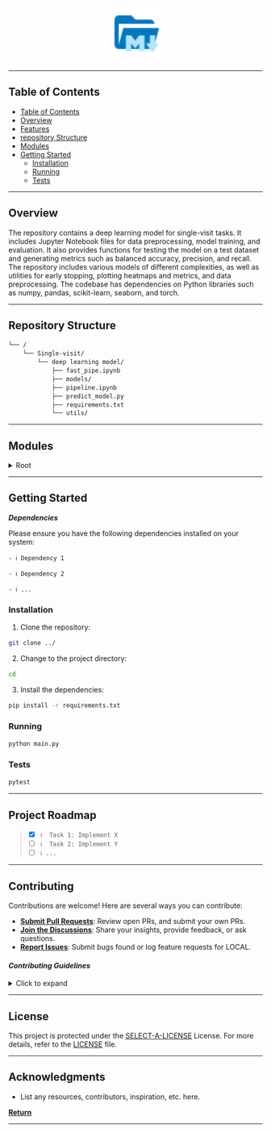 <div align="center">
<h1 align="center">
<img src="https://raw.githubusercontent.com/PKief/vscode-material-icon-theme/ec559a9f6bfd399b82bb44393651661b08aaf7ba/icons/folder-markdown-open.svg" width="100" />
<br></h1>


</div>

---

##  Table of Contents
- [ Table of Contents](#-table-of-contents)
- [ Overview](#-overview)
- [ Features](#-features)
- [ repository Structure](#-repository-structure)
- [ Modules](#modules)
- [ Getting Started](#-getting-started)
    - [ Installation](#-installation)
    - [ Running ](#-running-)
    - [ Tests](#-tests)

---


##  Overview

The repository contains a deep learning model for single-visit tasks. It includes Jupyter Notebook files for data preprocessing, model training, and evaluation. It also provides functions for testing the model on a test dataset and generating metrics such as balanced accuracy, precision, and recall. The repository includes various models of different complexities, as well as utilities for early stopping, plotting heatmaps and metrics, and data preprocessing. The codebase has dependencies on Python libraries such as numpy, pandas, scikit-learn, seaborn, and torch.

---


##  Repository Structure

```sh
└── /
    └── Single-visit/
        └── deep learning model/
            ├── fast_pipe.ipynb
            ├── models/
            ├── pipeline.ipynb
            ├── predict_model.py
            ├── requirements.txt
            └── utils/

```

---


##  Modules

<details closed><summary>Root</summary>

| File                                 | Summary                                                                                                                                                                                                                                                                                                                                                                                                                                                                                                                                                                                                                                               |
| ---                                  | ---                                                                                                                                                                                                                                                                                                                                                                                                                                                                                                                                                                                                                                                   |
| [fast_pipe.ipynb]({file})            | The code in the fast_pipe.ipynb file is a streamlined version of a deep learning model pipeline. It imports necessary libraries and modules, including pandas, numpy, torch, and sklearn. It also includes functions for preprocessing and plotting. The code does not run evaluation on each epoch, making it faster than the main pipeline. The code also includes a function to test the model using the predict_model.py file.                                  |
| [pipeline.ipynb]({file})             | The code in the "pipeline.ipynb" notebook trains a deep learning model using the Duke-Catheter data. It imports necessary libraries and modules, reads the data, and initializes variables. It also defines a function called "train_epoch" that trains the model for one epoch. The function uses a provided dataloader, loss function, optimizer, learning rate scheduler, and warm-up scheduler to train the model and calculate the training loss and accuracy. The goal is to train the model on the data and evaluate its performance.                                                                                                          |
| [predict_model.py]({file})           | The code is a function called `test_model` that evaluates the performance of a pre-trained deep learning model on a test dataset. It loads the saved model and test data, sets the input size of the model, creates a DataLoader for the test data, makes predictions on the test set, and calculates metrics such as accuracy, precision, recall, and balanced accuracy. The function returns these metrics along with the target variable name.                                                                                                                                                                                                     |
| [requirements.txt]({file})           | The code presents a requirements.txt file that specifies the dependencies for a deep learning model. These dependencies include imbalanced_learn, imblearn, matplotlib, numpy, pandas, pytorch_warmup, scikit_learn, seaborn, torch, and tqdm. These dependencies are necessary for running the pipeline and predicting the model accurately.                                                                                                                                                                                                                                                                                                         |
| [high_complexity_model.py]({file})   | This code defines a deep learning model called `Net` that consists of several fully connected layers. The purpose of this model is to prevent underfitting by using dropout and batch normalization techniques. It takes an input of `input_size` and outputs a single value. The model architecture includes a series of linear transformations, relu activation functions, dropout layers, and batch normalization layers. The final output is obtained by using a sigmoid activation function on the last layer.                                                                                                                                   |
| [medium_complexity_model.py]({file}) | This code defines a feedforward neural network model using the PyTorch library. The model consists of five fully connected (linear) layers with batch normalization and dropout layers. The network applies the ReLU activation function to the hidden layers and the sigmoid activation function to the output layer for binary classification. This particular implementation is best suited for medium complexity classification tasks.                                                                                                                                                                                                            |
| [simple_model.py]({file})            | The code defines a simple feed-forward neural network model, specifically a class called "Net". It includes two fully connected layers and a dropout layer for regularization. The model is designed to address overfitting and aims to produce accurate predictions on a test set. The code also utilizes the torch library for deep learning operations.                                                                                                                                                                                                                                                                                            |
| [EarlyStopping.py]({file})           | The code is an implementation of the Early Stopping technique in deep learning. It defines the EarlyStopping class, which is used to check the validation loss of a model during training and determine whether to stop or continue training based on a set of parameters. The class saves the model if the validation loss decreases and provides an option to set a patience value for stopping criteria. It also includes a save_checkpoint method to save the model state.                                                                                                                                                                        |
| [heatmap_plots.py]({file})           | The code provides two functions for plotting metrics of a deep learning model. 1. The `plot_heat_map` function takes a DataFrame of results and plots a heatmap of scores for each target. It can plot all scores or specify a subset of scores. The function can plot each score in a separate graph or combine them into a single graph.2. The `plot_metrics` function takes a dictionary of metrics and a list of plots to generate. It can plot metrics such as accuracy, loss, balanced accuracy, precision, and recall. Each plot is generated on a separate subplot.Both functions use the matplotlib and seaborn libraries for visualization. |
| [Preprocessing_utils.py]({file})     | Exception:                                                                                                                                                                                                                                                                                                                                                                                                                                                                                                                                                                                                                                            |

</details>

---

##  Getting Started

***Dependencies***

Please ensure you have the following dependencies installed on your system:

`- ℹ️ Dependency 1`

`- ℹ️ Dependency 2`

`- ℹ️ ...`

###  Installation

1. Clone the  repository:
```sh
git clone ../
```

2. Change to the project directory:
```sh
cd 
```

3. Install the dependencies:
```sh
pip install -r requirements.txt
```

###  Running 

```sh
python main.py
```

###  Tests
```sh
pytest
```

---


##  Project Roadmap

> - [X] `ℹ️  Task 1: Implement X`
> - [ ] `ℹ️  Task 2: Implement Y`
> - [ ] `ℹ️ ...`


---

##  Contributing

Contributions are welcome! Here are several ways you can contribute:

- **[Submit Pull Requests](https://github.com/local//blob/main/CONTRIBUTING.md)**: Review open PRs, and submit your own PRs.
- **[Join the Discussions](https://github.com/local//discussions)**: Share your insights, provide feedback, or ask questions.
- **[Report Issues](https://github.com/local//issues)**: Submit bugs found or log feature requests for LOCAL.

#### *Contributing Guidelines*

<details closed>
<summary>Click to expand</summary>

1. **Fork the Repository**: Start by forking the project repository to your GitHub account.
2. **Clone Locally**: Clone the forked repository to your local machine using a Git client.
   ```sh
   git clone <your-forked-repo-url>
   ```
3. **Create a New Branch**: Always work on a new branch, giving it a descriptive name.
   ```sh
   git checkout -b new-feature-x
   ```
4. **Make Your Changes**: Develop and test your changes locally.
5. **Commit Your Changes**: Commit with a clear and concise message describing your updates.
   ```sh
   git commit -m 'Implemented new feature x.'
   ```
6. **Push to GitHub**: Push the changes to your forked repository.
   ```sh
   git push origin new-feature-x
   ```
7. **Submit a Pull Request**: Create a PR against the original project repository. Clearly describe the changes and their motivations.

Once your PR is reviewed and approved, it will be merged into the main branch.

</details>

---

##  License


This project is protected under the [SELECT-A-LICENSE](https://choosealicense.com/licenses) License. For more details, refer to the [LICENSE](https://choosealicense.com/licenses/) file.

---

##  Acknowledgments

- List any resources, contributors, inspiration, etc. here.

[**Return**](#Top)

---


